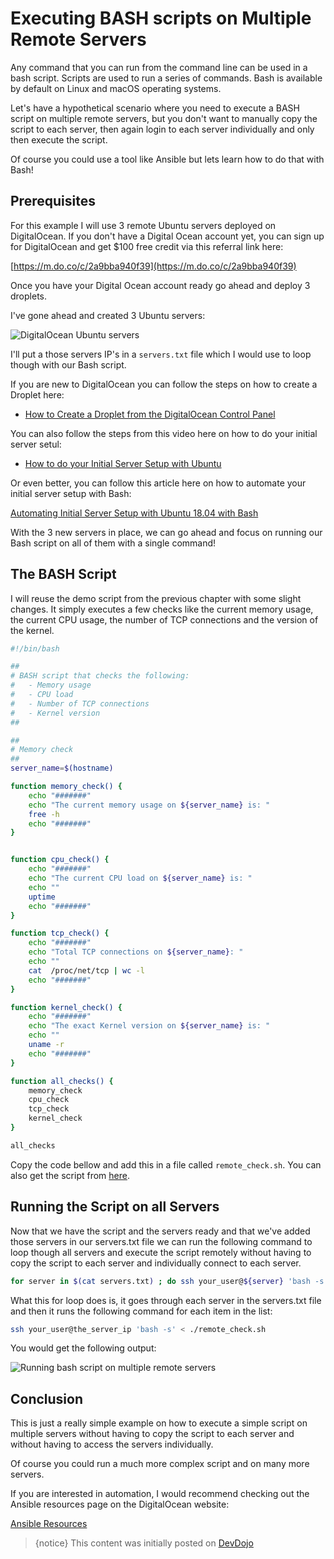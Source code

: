# Executing BASH scripts on Multiple Remote Servers

Any command that you can run from the command line can be used in a bash script. Scripts are used to run a series of commands. Bash is available by default on Linux and macOS operating systems.

Let's have a hypothetical scenario where you need to execute a BASH script on multiple remote servers, but you don't want to manually copy the script to each server, then again login to each server individually and only then execute the script.

Of course you could use a tool like Ansible but lets learn how to do that with Bash!

## Prerequisites

For this example I will use 3 remote Ubuntu servers deployed on DigitalOcean. If you don't have a Digital Ocean account yet, you can sign up for DigitalOcean and get $100 free credit via this referral link here:

[https://m.do.co/c/2a9bba940f39](https://m.do.co/c/2a9bba940f39)

Once you have your Digital Ocean account ready go ahead and deploy 3 droplets. 

I've gone ahead and created 3 Ubuntu servers:

![DigitalOcean Ubuntu servers](https://imgur.com/09xmq41.png)

I'll put a those servers IP's in a `servers.txt` file which I would use to loop though with our Bash script.

If you are new to DigitalOcean you can follow the steps on how to create a Droplet here:

* [How to Create a Droplet from the DigitalOcean Control Panel](https://www.digitalocean.com/docs/droplets/how-to/create/)

You can also follow the steps from this video here on how to do your initial server setul:

* [How to do your Initial Server Setup with Ubuntu](https://youtu.be/7NL2_4HIgKU)

Or even better, you can follow this article here on how to automate your initial server setup with Bash:

[Automating Initial Server Setup with Ubuntu 18.04 with Bash](https://www.digitalocean.com/community/tutorials/automating-initial-server-setup-with-ubuntu-18-04)

With the 3 new servers in place, we can go ahead and focus on running our Bash script on all of them with a single command!

## The BASH Script

I will reuse the demo script from the previous chapter with some slight changes. It simply executes a few checks like the current memory usage, the current CPU usage, the number of TCP connections and the version of the kernel.

```bash
#!/bin/bash

##
# BASH script that checks the following:
#   - Memory usage
#   - CPU load
#   - Number of TCP connections
#   - Kernel version
##

##
# Memory check
##
server_name=$(hostname)

function memory_check() {
    echo "#######"
	echo "The current memory usage on ${server_name} is: "
	free -h
	echo "#######"
}


function cpu_check() {
    echo "#######"
	echo "The current CPU load on ${server_name} is: "
    echo ""
	uptime
    echo "#######"
}

function tcp_check() {
    echo "#######"
	echo "Total TCP connections on ${server_name}: "
    echo ""
	cat  /proc/net/tcp | wc -l
    echo "#######"
}

function kernel_check() {
    echo "#######"
	echo "The exact Kernel version on ${server_name} is: "
	echo ""
	uname -r
    echo "#######"
}

function all_checks() {
	memory_check
	cpu_check
	tcp_check
	kernel_check
}

all_checks
```

Copy the code bellow and add this in a file called `remote_check.sh`. You can also get the script from [here](https://devdojo.com/bobbyiliev/executing-bash-script-on-multiple-remote-server).

## Running the Script on all Servers

Now that we have the script and the servers ready and that we've added those servers in our servers.txt file we can run the following command to loop though all servers and execute the script remotely without having to copy the script to each server and individually connect to each server.

```bash
for server in $(cat servers.txt) ; do ssh your_user@${server} 'bash -s' < ./remote_check.sh ; done
```

What this for loop does is, it goes through each server in the servers.txt file and then it runs the following command for each item in the list:

```bash
ssh your_user@the_server_ip 'bash -s' < ./remote_check.sh
```

You would get the following output:

![Running bash script on multiple remote servers](https://imgur.com/B1AmhUP.png)

## Conclusion

This is just a really simple example on how to execute a simple script on multiple servers without having to copy the script to each server and without having to access the servers individually.

Of course you could run a much more complex script and on many more servers.

If you are interested in automation, I would recommend checking out the Ansible resources page on the DigitalOcean website:

[Ansible Resources](https://www.digitalocean.com/community/tags/ansible)

>{notice} This content was initially posted on [DevDojo](https://devdojo.com/bobbyiliev/bash-script-to-summarize-your-nginx-and-apache-access-logs)